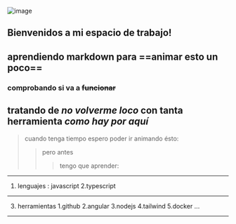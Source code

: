 ![image](https://github.com/user-attachments/assets/cf6ee9ba-38dc-4982-b567-0f5c3817b883)

## Bienvenidos a mi **espacio de trabajo!**
## aprendiendo __markdown__ para ==animar esto un poco==
### comprobando si va a ~~funcionar~~
## tratando de _no volverme loco_ con tanta herramienta *como hay por aquí*

> cuando tenga tiempo
> espero poder ir animando ésto:
>> pero antes
>>> tengo que aprender:

***
1. lenguajes
   : javascript
   2.typescript
_______
       
3. herramientas
     1.github
     2.angular
     3.nodejs
     4.tailwind
      5.docker ...
_________________
